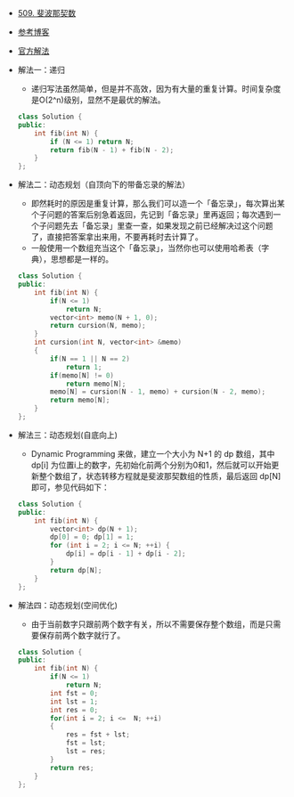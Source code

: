 - [509. 斐波那契数](https://leetcode-cn.com/problems/fibonacci-number/)
- [参考博客](https://www.cnblogs.com/grandyang/p/10306787.html)
- [官方解法](https://leetcode-cn.com/problems/fibonacci-number/solution/dong-tai-gui-hua-tao-lu-xiang-jie-by-labuladong/)
- 解法一：递归
    + 递归写法虽然简单，但是并不高效，因为有大量的重复计算。时间复杂度是O(2^n)级别，显然不是最优的解法。
    ```C++
    class Solution {
    public:
        int fib(int N) {
            if (N <= 1) return N;
            return fib(N - 1) + fib(N - 2);
        }
    };
    ```

- 解法二：动态规划（自顶向下的带备忘录的解法）
    + 即然耗时的原因是重复计算，那么我们可以造一个「备忘录」，每次算出某个子问题的答案后别急着返回，先记到「备忘录」里再返回；每次遇到一个子问题先去「备忘录」里查一查，如果发现之前已经解决过这个问题了，直接把答案拿出来用，不要再耗时去计算了。
    + 一般使用一个数组充当这个「备忘录」，当然你也可以使用哈希表（字典），思想都是一样的。
    ```C++
    class Solution {
    public:
        int fib(int N) {
            if(N <= 1)
                return N;
            vector<int> memo(N + 1, 0);
            return cursion(N, memo);
        }
        int cursion(int N, vector<int> &memo)
        {
            if(N == 1 || N == 2)
                return 1;
            if(memo[N] != 0)
                return memo[N];
            memo[N] = cursion(N - 1, memo) + cursion(N - 2, memo);
            return memo[N];
        }
    };
    ```

- 解法三：动态规划(自底向上)
    + Dynamic Programming 来做，建立一个大小为 N+1 的 dp 数组，其中 dp[i] 为位置i上的数字，先初始化前两个分别为0和1，然后就可以开始更新整个数组了，状态转移方程就是斐波那契数组的性质，最后返回 dp[N] 即可，参见代码如下：
    ```C++
    class Solution {
    public:
        int fib(int N) {
            vector<int> dp(N + 1);
            dp[0] = 0; dp[1] = 1;
            for (int i = 2; i <= N; ++i) {
                dp[i] = dp[i - 1] + dp[i - 2];
            }
            return dp[N];
        }
    };
    ```

- 解法四：动态规划(空间优化)
    + 由于当前数字只跟前两个数字有关，所以不需要保存整个数组，而是只需要保存前两个数字就行了。
    ```C++
    class Solution {
    public:
        int fib(int N) {
            if(N <= 1)
                return N;
            int fst = 0;
            int lst = 1;
            int res = 0;
            for(int i = 2; i <=  N; ++i)
            {
                res = fst + lst;
                fst = lst;
                lst = res;
            }
            return res;
        }
    };
    ```
